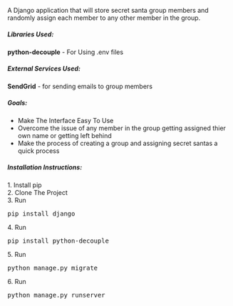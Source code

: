 A Django application that will store secret santa group members and randomly assign each member to any other member in the group.

<h5>Libraries Used:</h5>
<strong>python-decouple</strong> - For Using .env files

<h5>External Services Used:</h5>
<strong>SendGrid</strong> - for sending emails to group members

<h5>Goals:</h5>
<ul>
  <li>Make The Interface Easy To Use</li>
  <li>Overcome the issue of any member in the group getting assigned thier own name or getting left behind</li>
  <li>Make the process of creating a group and assigning secret santas a quick process</li>
</ul>

<h5>Installation Instructions: </h5>
1. Install pip<br>
2. Clone The Project<br>
3. Run <pre>pip install django</pre>
4. Run <pre>pip install python-decouple</pre>
5. Run <pre>python manage.py migrate</pre>
6. Run <pre>python manage.py runserver</pre>
